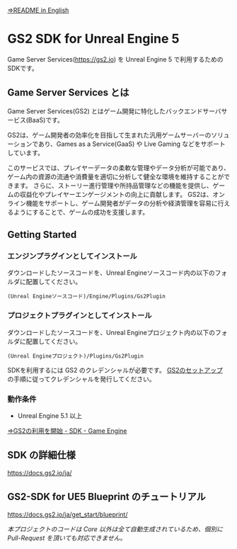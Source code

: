 [⇒README in English](README-en.md)

# GS2 SDK for Unreal Engine 5

Game Server Services(https://gs2.io) を Unreal Engine 5 で利用するためのSDKです。

## Game Server Services とは

Game Server Services(GS2) とはゲーム開発に特化したバックエンドサーバサービス(BaaS)です。

GS2は、ゲーム開発者の効率化を目指して生まれた汎用ゲームサーバーのソリューションであり、Games as a Service(GaaS) や Live Gaming などをサポートしています。

このサービスでは、プレイヤーデータの柔軟な管理やデータ分析が可能であり、ゲーム内の資源の流通や消費量を適切に分析して健全な環境を維持することができます。
さらに、ストーリー進行管理や所持品管理などの機能を提供し、ゲームの収益化やプレイヤーエンゲージメントの向上に貢献します。
GS2は、オンライン機能をサポートし、ゲーム開発者がデータの分析や経済管理を容易に行えるようにすることで、ゲームの成功を支援します。

## Getting Started

### エンジンプラグインとしてインストール

ダウンロードしたソースコードを、Unreal Engineソースコード内の以下のフォルダに配置してください。

`(Unreal Engineソースコード)/Engine/Plugins/Gs2Plugin`

### プロジェクトプラグインとしてインストール

ダウンロードしたソースコードを、Unreal Engineプロジェクト内の以下のフォルダに配置してください。

`(Unreal Engineプロジェクト)/Plugins/Gs2Plugin`

SDKを利用するには GS2 のクレデンシャルが必要です。
[GS2のセットアップ](https://docs.gs2.io/ja/get_start/tutorial/setup_gs2/) の手順に従ってクレデンシャルを発行してください。

### 動作条件

- Unreal Engine 5.1 以上

[⇒GS2の利用を開始 - SDK - Game Engine](https://docs.gs2.io/ja/get_start/#game-engine)

## SDK の詳細仕様

https://docs.gs2.io/ja/

## GS2-SDK for UE5 Blueprint のチュートリアル

https://docs.gs2.io/ja/get_start/blueprint/


*本プロジェクトのコードは Core 以外は全て自動生成されているため、個別に Pull-Request を頂いても対応できません。*
